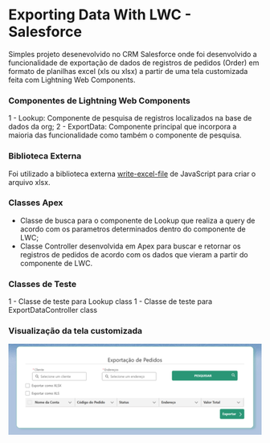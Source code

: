 # Exporting Data With LWC - Salesforce
Simples projeto desenevolvido no CRM Salesforce onde foi desenvolvido a funcionalidade de exportação de dados de registros de pedidos (Order) em formato de planilhas excel (xls ou xlsx) a partir de uma tela customizada feita com Lightning Web Components.

### Componentes de Lightning Web Components
1 - Lookup: Componente de pesquisa de registros localizados na base de dados da org;
2 - ExportData: Componente principal que incorpora a maioria das funcionalidade como também o componente de pesquisa.

### Biblioteca Externa
Foi utilizado a biblioteca externa [write-excel-file](https://www.npmjs.com/package/write-excel-file) de JavaScript para criar o arquivo xlsx.

### Classes Apex
- Classe de busca para o componente de Lookup que realiza a query de acordo com os parametros determinados dentro do componente de LWC;
- Classe Controller desenvolvida em Apex para buscar e retornar os registros de pedidos de acordo com os dados que vieram a partir do componente de LWC.

### Classes de Teste
1 - Classe de teste para Lookup class
1 - Classe de teste para ExportDataController class

### Visualização da tela customizada
![Export Data Screen](image.png)
